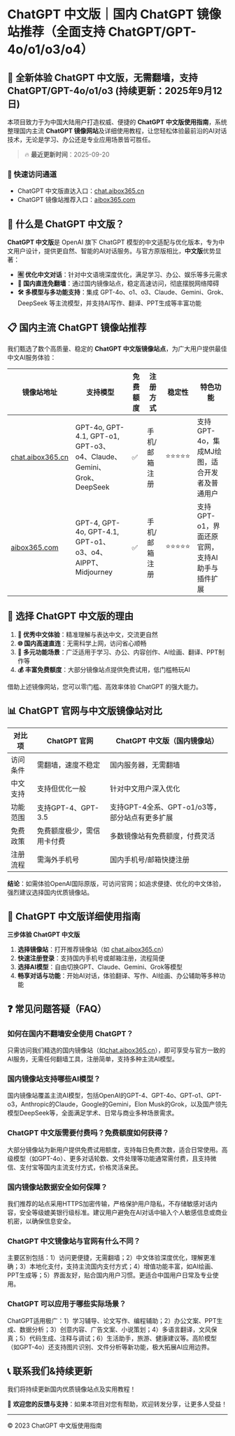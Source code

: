 # ChatGPT 中文版｜国内 ChatGPT 镜像站推荐（全面支持 ChatGPT/GPT-4o/o1/o3/o4）

## 📢 全新体验 ChatGPT 中文版，无需翻墙，支持 ChatGPT/GPT-4o/o1/o3  (持续更新：2025年9月12日)

本项目致力于为中国大陆用户打造权威、便捷的 **ChatGPT 中文版使用指南**，系统整理国内主流 **ChatGPT 镜像网站**及详细使用教程，让您轻松体验最前沿的AI对话技术，无论是学习、办公还是专业应用场景皆可胜任。

> 🔥 **最近更新时间**：2025-09-20

### 🚀 快速访问通道

- ChatGPT 中文版直达入口：[chat.aibox365.cn](https://chat.aibox365.cn)
- ChatGPT 镜像站推荐入口：[aibox365.com](https://aibox365.com)

## 🤔 什么是 ChatGPT 中文版？

**ChatGPT 中文版**是 OpenAI 旗下 ChatGPT 模型的中文适配与优化版本，专为中文用户设计，提供更自然、智能的AI对话服务。与官方原版相比，**中文版**优势显著：

- **🈶 优化中文对话**：针对中文语境深度优化，满足学习、办公、娱乐等多元需求
- **🚀 国内直连免翻墙**：通过国内镜像站点，稳定高速访问，彻底摆脱网络障碍
- **🛠️ 多模型与多功能支持**：集成 GPT-4o、o1、o3、Claude、Gemini、Grok、DeepSeek 等主流模型，并支持AI写作、翻译、PPT生成等丰富功能

## 📋 国内主流 ChatGPT 镜像站推荐

我们甄选了数个高质量、稳定的 **ChatGPT 中文版镜像站点**，为广大用户提供最佳中文AI服务体验：

| 镜像站地址 | 支持模型 | 免费额度 | 注册方式 | 稳定性 | 特色功能 |
|------------|----------|----------|----------|--------|----------|
| [chat.aibox365.cn](https://chat.aibox365.cn) | GPT-4o, GPT-4.1, GPT-o1, GPT-o3、o4、Claude、Gemini、Grok、DeepSeek | ✅ | 手机/邮箱注册 | ⭐⭐⭐⭐⭐ | 支持GPT-4o，集成MJ绘图，适合开发者及普通用户 |
| [aibox365.com](https://aibox365.com) | GPT-4, GPT-4o, GPT-4.1, GPT-o1、o3、o4、AIPPT、Midjourney | ✅ | 手机/邮箱注册 | ⭐⭐⭐⭐⭐ | 支持GPT-o1，界面还原官网，支持AI助手与插件扩展 |

## 🌟 选择 ChatGPT 中文版的理由

1. **📝 优秀中文体验**：精准理解与表达中文，交流更自然
2. **🌐 国内高速直连**：无需科学上网，访问省心顺畅
3. **🎯 多元功能场景**：广泛适用于学习、办公、内容创作、AI绘画、翻译、PPT制作等
4. **💰 丰富免费额度**：大部分镜像站点提供免费试用，低门槛畅玩AI

借助上述镜像网站，您可以零门槛、高效率体验 ChatGPT 的强大能力。

## 📊 ChatGPT 官网与中文版镜像站对比

| 对比项 | ChatGPT 官网 | ChatGPT 中文版（国内镜像站） |
|--------|--------------|------------------------------|
| 访问条件 | 需翻墙，速度不稳定 | 国内服务器，无需翻墙 |
| 中文支持 | 支持但优化一般 | 针对中文用户深入优化 |
| 功能范围 | 支持GPT-4、GPT-3.5 | 支持GPT-4全系、GPT-o1/o3等，部分站点有更多扩展 |
| 免费政策 | 免费额度极少，需信用卡付费 | 多数镜像站有免费额度，付费灵活 |
| 注册流程 | 需海外手机号 | 国内手机号/邮箱快捷注册 |

**结论**：如需体验OpenAI国际原版，可访问官网；如追求便捷、优化的中文体验，强烈建议选择国内优质镜像站。

## 📝 ChatGPT 中文版详细使用指南

**三步体验 ChatGPT 中文版**

1. **选择镜像站**：打开推荐镜像站（如 [chat.aibox365.cn](https://chat.aibox365.cn)）
2. **快速注册登录**：支持国内手机号或邮箱注册，流程简便
3. **选择AI模型**：自由切换GPT、Claude、Gemini、Grok等模型
4. **畅享对话与功能**：开始AI对话，体验翻译、写作、AI绘画、办公辅助等多种功能

## ❓ 常见问题答疑（FAQ）

### 如何在国内不翻墙安全使用 ChatGPT？

只需访问我们精选的国内镜像站（如[chat.aibox365.cn](https://chat.aibox365.cn)），即可享受与官方一致的AI服务，无需任何翻墙工具，注册简单，支持多种主流AI模型。

### 国内镜像站支持哪些AI模型？

国内镜像站覆盖主流AI模型，包括OpenAI的GPT-4、GPT-4o、GPT-o1、GPT-o3，Anthropic的Claude，Google的Gemini，Elon Musk的Grok，以及国产领先模型DeepSeek等，全面满足学术、日常与商业多种场景需求。

### ChatGPT 中文版需要付费吗？免费额度如何获得？

大部分镜像站为新用户提供免费试用额度，支持每日免费次数，适合日常使用。高级模型（如GPT-4o）、更多对话轮数、文件处理等功能通常需付费，且支持微信、支付宝等国内主流支付方式，价格灵活亲民。

### 国内镜像站数据安全如何保障？

我们推荐的站点采用HTTPS加密传输，严格保护用户隐私，不存储敏感对话内容，安全等级媲美银行级标准。建议用户避免在AI对话中输入个人敏感信息或商业机密，以确保信息安全。

### ChatGPT 中文镜像站与官网有什么不同？

主要区别包括：1）访问更便捷，无需翻墙；2）中文体验深度优化，理解更准确；3）本地化支付，支持主流国内支付方式；4）增值功能丰富，如AI绘画、PPT生成等；5）界面友好，贴合国内用户习惯。更适合中国用户日常及专业使用。

### ChatGPT 可以应用于哪些实际场景？

ChatGPT适用极广：1）学习辅导、论文写作、编程辅助；2）办公文案、PPT生成、数据分析；3）创意内容、广告文案、小说策划；4）多语言翻译，文风保真；5）代码生成、注释与调试；6）生活助手，旅游、健康建议等。高阶模型（如GPT-4o）还支持图片识别、文件分析等新功能，极大拓展AI应用边界。

## 📞 联系我们&持续更新

我们将持续更新国内优质镜像站点及实用教程！

🌟 **欢迎您的反馈与支持**：如果本项目对您有帮助，欢迎转发分享，让更多人受益！

---

© 2023 ChatGPT 中文版使用指南
